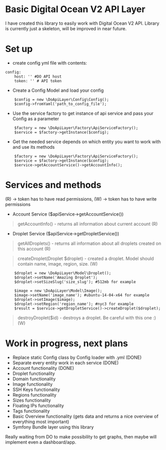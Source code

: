 # Basic Digital Ocean V2 API Layer

I have created this library to easily work with Digital Ocean V2 API.
Library is currently just a skeleton, will be improved in near future.

# Set up

- create config yml file with contents:
```
config:
    host: '' #DO API host
    token: '' # API token
```
- Create a Config Model and load your config
```
    $config = new \DoApiLayer\Config\Config();
    $config->fromYaml('path_to_config_file');
```
- Use the service factory to get instance of api service and pass your Config as a parameter
```
    $factory = new \DoApiLayer\Factory\ApiServiceFactory();
    $service = $factory->getInstance($config);
```
- Get the needed service depends on which entity you want to work with and use its methods
```
    $factory = new \DoApiLayer\Factory\ApiServiceFactory();
    $service = $factory->getInstance($config);
    $service->getAccountService()->getAccountInfo();
```

# Services and methods
(R) -> token has to have read permissions, (W) -> token has to have write permissions

- Account Service ($apiService->getAccountService())
> getAccountInfo() - returns all information about current account (R)

- Droplet Service ($apiService->getDropletService())
> getAllDroplets() - returns all information about all droplets created on this account (R)

> createDroplet(Droplet $droplet) - created a droplet. Model should contain name, image, region, size. (W)
```
    $droplet = new \DoApiLayer\Model\Droplet();
    $droplet->setName('Amazing Droplet');
    $droplet->setSizeSlug('size_slug'); #512mb for example

    $image = new \DoApiLayer\Model\Image();
    $image->setName('image_name'); #ubuntu-14-04-x64 for example
    $droplet->setImage($image);
    $droplet->setRegion('region_name'); #nyc3 for example
    $result = $service->getDropletService()->createDroplet($droplet);
```
> destroyDroplet($id) - destroys a droplet. Be careful with this one :) (W)

# Work in progress, next plans

- Replace static Config class by Config loader with .yml (DONE)
- Separate every entity work in each service (DONE)
- Account functionality (DONE)
- Droplet functionality
- Domain functionality
- Image functionality
- SSH Keys functionality
- Regions functionality
- Sizes functionality
- Floating IPs functionality
- Tags functionality
- Basic Overview functionality (gets data and returns a nice overview of everything most important)
- Symfony Bundle layer using this library

Really waiting from DO to make possibility to get graphs, then maybe will implement even a dashboard/app.
